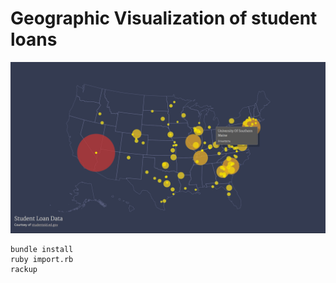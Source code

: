 # Geographic Visualization of student loans

![screenshot](https://raw.githubusercontent.com/nhunzaker/student-loan-visualization/master/public/screenshot.png)


```shell
bundle install
ruby import.rb
rackup
```
